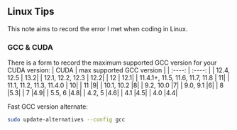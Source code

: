 ## Linux Tips

This note aims to record the error I met when coding in Linux.

### GCC & CUDA

There is a form to record the maximum supported GCC version for your CUDA version:
| CUDA              | max supported GCC version  |
|    :----:   |        :----: |
| 12.4, 12.5        | 13.2|
| 12.1, 12.2, 12.3  |	12.2|
| 12                |	12.1|
| 11.4.1+, 11.5, 11.6, 11.7, 11.8   |	11|
| 11.1, 11.2, 11.3, 11.4.0  |	10|
| 11	|9|
| 10.1, 10.2	|8|
| 9.2, 10.0	|7|
| 9.0, 9.1	|6|
| 8	|5.3|
| 7	|4.9|
| 5.5, 6	|4.8|
| 4.2, 5	|4.6|
| 4.1	|4.5|
| 4.0	|4.4|

Fast GCC version alternate:
```bash
sudo update-alternatives --config gcc
```